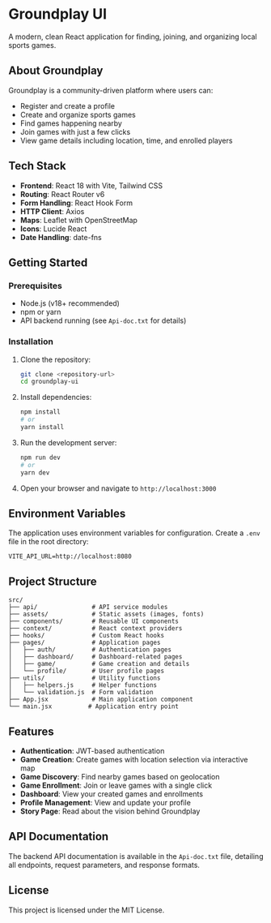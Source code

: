 # Groundplay UI

A modern, clean React application for finding, joining, and organizing local sports games.

## About Groundplay

Groundplay is a community-driven platform where users can:
- Register and create a profile
- Create and organize sports games
- Find games happening nearby
- Join games with just a few clicks
- View game details including location, time, and enrolled players

## Tech Stack

- **Frontend**: React 18 with Vite, Tailwind CSS
- **Routing**: React Router v6
- **Form Handling**: React Hook Form
- **HTTP Client**: Axios
- **Maps**: Leaflet with OpenStreetMap
- **Icons**: Lucide React
- **Date Handling**: date-fns

## Getting Started

### Prerequisites

- Node.js (v18+ recommended)
- npm or yarn
- API backend running (see `Api-doc.txt` for details)

### Installation

1. Clone the repository:
   ```bash
   git clone <repository-url>
   cd groundplay-ui
   ```

2. Install dependencies:
   ```bash
   npm install
   # or
   yarn install
   ```

3. Run the development server:
   ```bash
   npm run dev
   # or
   yarn dev
   ```

4. Open your browser and navigate to `http://localhost:3000`

## Environment Variables

The application uses environment variables for configuration. Create a `.env` file in the root directory:

```
VITE_API_URL=http://localhost:8080
```

## Project Structure

```
src/
├── api/               # API service modules
├── assets/            # Static assets (images, fonts)
├── components/        # Reusable UI components
├── context/           # React context providers
├── hooks/             # Custom React hooks
├── pages/             # Application pages
│   ├── auth/          # Authentication pages
│   ├── dashboard/     # Dashboard-related pages
│   ├── game/          # Game creation and details
│   └── profile/       # User profile pages
├── utils/             # Utility functions
│   ├── helpers.js     # Helper functions
│   └── validation.js  # Form validation
├── App.jsx            # Main application component
└── main.jsx          # Application entry point
```

## Features

- **Authentication**: JWT-based authentication
- **Game Creation**: Create games with location selection via interactive map
- **Game Discovery**: Find nearby games based on geolocation
- **Game Enrollment**: Join or leave games with a single click
- **Dashboard**: View your created games and enrollments
- **Profile Management**: View and update your profile
- **Story Page**: Read about the vision behind Groundplay

## API Documentation

The backend API documentation is available in the `Api-doc.txt` file, detailing all endpoints, request parameters, and response formats.

## License

This project is licensed under the MIT License.